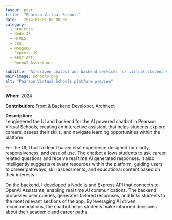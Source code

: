 ```yaml
---
layout: post
title:  "Pearson Virtual Schools"
date:   2024-01-01 00:00:00
category:
  - projects
  - Node.JS
  - HTML5
  - CSS
  - MongoDB
  - Express.JS
  - REST API
  - OpenAI Assistants

subtitle: "AI-driven chatbot and backend services for virtual student support"
main-image: schools.png
alt: "Pearson Virtual Schools platform preview"
---
```


**When:** 2024

**Contribution:** Front & Backend Developer, Architect

**Description:**  
I engineered the UI and backend for the AI powered chatbot in Pearson Virtual Schools, creating an interactive assistant that helps students explore careers, assess their skills, and navigate learning opportunities within the platform.

For the UI, I built a React based chat experience designed for clarity, responsiveness, and ease of use. The chatbot allows students to ask career related questions and receive real time AI generated responses. It also intelligently suggests relevant resources within the platform, guiding users to career pathways, skill assessments, and educational content based on their interests.

On the backend, I developed a Node.js and Express API that connects to OpenAI Assistants, enabling real time AI communications. The backend processes user queries, generates tailored responses, and links students to the most relevant sections of the app. By leveraging AI driven recommendations, the chatbot helps students make informed decisions about their academic and career paths.
